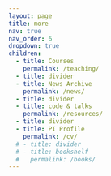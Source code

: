 ```yaml
---
layout: page
title: more
nav: true
nav_order: 6
dropdown: true
children:
  - title: Courses
    permalink: /teaching/
  - title: divider
  - title: News Archive
    permalink: /news/
  - title: divider
  - title: code & talks
    permalink: /resources/
  - title: divider
  - title: PI Profile
    permalink: /cv/
  # - title: divider
  # - title: bookshelf
  #   permalink: /books/
---
```

